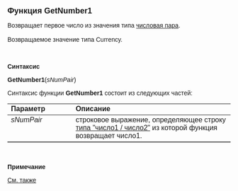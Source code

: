 ﻿<html>
<head>
<title>GetNumber1</title>
</head>

<body>

<p><font size="4" face="Arial"><strong>Функция GetNumber1</strong></font></p>

<p><font face="Arial">Возвращает первое число из значения типа <a href="../../../Types/NumPair().html">
числовая пара</a>.<br>
<br>
Возвращаемое значение типа Currency.</font></p>

<p class="label">&nbsp;</p>

<p class="label"><font face="Arial"><b>Синтаксис</b></font></p>

<p><font face="Arial"><strong>GetNumber1</strong>(<em>sNumPair</em>)</font></p>

<p><font face="Arial">Синтаксис функции <b>GetNumber1</b>
состоит из следующих частей:</font></p>

<table border="1" cellPadding="5" cols="2" frame="below" rules="rows">
<TBODY>
  <tr vAlign="top">
    <td class="label" width="29%"><font face="Arial"><b>Параметр</b></font></td>
    <td class="label" width="71%"><font face="Arial"><strong>Описание</strong></font></td>
  </tr>
  <tr vAlign="top">
    <td width="29%"><em><font face="Arial">sNumPair</font></em></td>
    <td width="71%"><font face="Arial">строковое выражение, 
	определяющее строку <a href="../../../Types/NumPair().html">типа &quot;число1 / 
	число2&quot;</a> из которой функция возвращает число1.</font></td>
  </tr>
</TBODY>
</table>

<p class="label">&nbsp;</p>

<p class="label"><font face="Arial"><b>Примечание</b></font></p>

<p class="label"><a href="GetNumber2.html"><font face="Arial">См. также</font></a></p>
</body>
</html>
